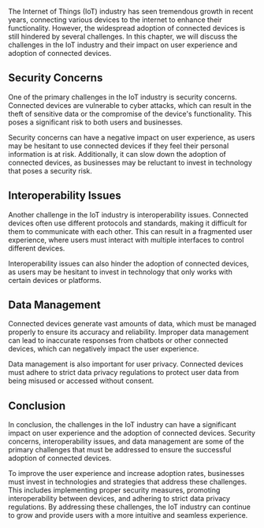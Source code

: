 
The Internet of Things (IoT) industry has seen tremendous growth in recent years, connecting various devices to the internet to enhance their functionality. However, the widespread adoption of connected devices is still hindered by several challenges. In this chapter, we will discuss the challenges in the IoT industry and their impact on user experience and adoption of connected devices.

Security Concerns
-----------------

One of the primary challenges in the IoT industry is security concerns. Connected devices are vulnerable to cyber attacks, which can result in the theft of sensitive data or the compromise of the device's functionality. This poses a significant risk to both users and businesses.

Security concerns can have a negative impact on user experience, as users may be hesitant to use connected devices if they feel their personal information is at risk. Additionally, it can slow down the adoption of connected devices, as businesses may be reluctant to invest in technology that poses a security risk.

Interoperability Issues
-----------------------

Another challenge in the IoT industry is interoperability issues. Connected devices often use different protocols and standards, making it difficult for them to communicate with each other. This can result in a fragmented user experience, where users must interact with multiple interfaces to control different devices.

Interoperability issues can also hinder the adoption of connected devices, as users may be hesitant to invest in technology that only works with certain devices or platforms.

Data Management
---------------

Connected devices generate vast amounts of data, which must be managed properly to ensure its accuracy and reliability. Improper data management can lead to inaccurate responses from chatbots or other connected devices, which can negatively impact the user experience.

Data management is also important for user privacy. Connected devices must adhere to strict data privacy regulations to protect user data from being misused or accessed without consent.

Conclusion
----------

In conclusion, the challenges in the IoT industry can have a significant impact on user experience and the adoption of connected devices. Security concerns, interoperability issues, and data management are some of the primary challenges that must be addressed to ensure the successful adoption of connected devices.

To improve the user experience and increase adoption rates, businesses must invest in technologies and strategies that address these challenges. This includes implementing proper security measures, promoting interoperability between devices, and adhering to strict data privacy regulations. By addressing these challenges, the IoT industry can continue to grow and provide users with a more intuitive and seamless experience.

